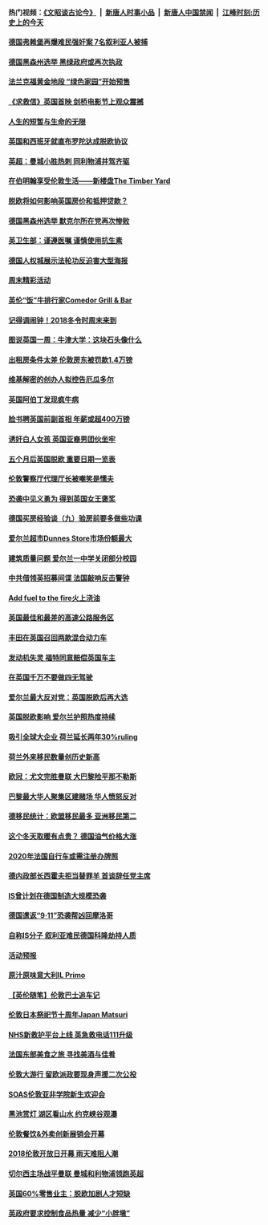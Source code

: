 #### 热门视频：[《文昭谈古论今》](https://github.com/gfw-breaker/wenzhao/blob/master/README.md?t=10311233) &nbsp;|&nbsp; [新唐人时事小品](https://github.com/gfw-breaker/ntdtv-comedy/blob/master/README.md?t=10311233) &nbsp;|&nbsp; [新唐人中国禁闻](https://github.com/gfw-breaker/ntdtv-news/blob/master/README.md?t=10311233) &nbsp;|&nbsp; [江峰时刻:历史上的今天](https://github.com/gfw-breaker/today-in-history/blob/master/README.md?t=10311233) 

#### [德国弗赖堡再爆难民强奸案 7名叙利亚人被捕](../pages/nsc974/n10820972.md?t=10311233) 

#### [德国黑森州选举 黑绿政府或再次执政](../pages/nsc974/n10820914.md?t=10311233) 

#### [法兰克福黄金地段 “绿色家园”开始预售](../pages/nsc974/n10820548.md?t=10311233) 

#### [《求救信》英国首映 剑桥电影节上观众震撼](../pages/nsc974/n10818392.md?t=10311233) 

#### [人生的短暂与生命的无限](../pages/nsc974/n10818124.md?t=10311233) 

#### [英国和西班牙就直布罗陀达成脱欧协议](../pages/nsc974/n10818119.md?t=10311233) 

#### [英超：曼城小胜热刺 同利物浦并驾齐驱](../pages/nsc974/n10817243.md?t=10311233) 

#### [在伯明翰享受伦敦生活——新楼盘The Timber Yard](../pages/nsc974/n10816517.md?t=10311233) 

#### [脱欧将如何影响英国房价和抵押贷款？](../pages/nsc974/n10816491.md?t=10311233) 

#### [德国黑森州选举 默克尔所在党再次惨败](../pages/nsc974/n10814355.md?t=10311233) 

#### [英卫生部：谨遵医嘱 谨慎使用抗生素](../pages/nsc974/n10814251.md?t=10311233) 

#### [德国人权城展示法轮功反迫害大型海报](../pages/nsc974/n10813515.md?t=10311233) 

#### [周末精彩活动](../pages/nsc974/n10813060.md?t=10311233) 

#### [英伦“饭”牛排行家Comedor Grill & Bar](../pages/nsc974/n10813052.md?t=10311233) 

#### [记得调闹钟！2018冬令时周末来到](../pages/nsc974/n10813042.md?t=10311233) 

#### [图说英国一周：牛津大学：这块石头像什么](../pages/nsc974/n10813028.md?t=10311233) 

#### [出租房条件太差 伦敦房东被罚款1.4万镑](../pages/nsc974/n10813024.md?t=10311233) 

#### [维基解密的创办人拟控告厄瓜多尔](../pages/nsc974/n10813022.md?t=10311233) 

#### [英国阿伯丁发现疯牛病](../pages/nsc974/n10813015.md?t=10311233) 

#### [脸书聘英国前副首相 年薪或超400万镑](../pages/nsc974/n10813003.md?t=10311233) 

#### [诱奸白人女孩 英国亚裔男团伙坐牢](../pages/nsc974/n10812999.md?t=10311233) 

#### [五个月后英国脱欧 重要日期一览表](../pages/nsc974/n10812997.md?t=10311233) 

#### [伦敦警察厅代理厅长被嘲笑是懦夫](../pages/nsc974/n10812994.md?t=10311233) 

#### [恐袭中见义勇为 得到英国女王褒奖](../pages/nsc974/n10812990.md?t=10311233) 

#### [德国买房经验谈（九）验房前要多做些功课](../pages/nsc974/n10810647.md?t=10311233) 

#### [爱尔兰超市Dunnes Store市场份额最大](../pages/nsc974/n10810621.md?t=10311233) 

#### [建筑质量问题 爱尔兰一中学关闭部分校园](../pages/nsc974/n10810599.md?t=10311233) 

#### [中共借领英招募间谍 法国敲响反击警钟](../pages/nsc974/n10808700.md?t=10311233) 

#### [Add fuel to the fire火上浇油](../pages/nsc974/n10808877.md?t=10311233) 

#### [英国最佳和最差的高速公路服务区](../pages/nsc974/n10808870.md?t=10311233) 

#### [丰田在英国召回两款混合动力车](../pages/nsc974/n10808859.md?t=10311233) 

#### [发动机失灵 福特同意赔偿英国车主](../pages/nsc974/n10808842.md?t=10311233) 

#### [在英国千万不要做四无驾驶](../pages/nsc974/n10808828.md?t=10311233) 

#### [爱尔兰最大反对党：英国脱欧后再大选](../pages/nsc974/n10808028.md?t=10311233) 

#### [英国脱欧影响 爱尔兰护照热度持续](../pages/nsc974/n10808001.md?t=10311233) 

#### [吸引全球大企业 荷兰延长两年30%ruling](../pages/nsc974/n10807940.md?t=10311233) 

#### [荷兰外来移民数量创历史新高](../pages/nsc974/n10807850.md?t=10311233) 

#### [欧冠：尤文完胜曼联 大巴黎险平那不勒斯](../pages/nsc974/n10806938.md?t=10311233) 

#### [巴黎最大华人聚集区建赌场 华人愤怒反对](../pages/nsc974/n10805445.md?t=10311233) 

#### [德移民统计：欧盟移民最多 亚洲移民第二](../pages/nsc974/n10805377.md?t=10311233) 

#### [这个冬天取暖有点贵？ 德国油气价格大涨](../pages/nsc974/n10805323.md?t=10311233) 

#### [2020年法国自行车或需注册办牌照](../pages/nsc974/n10805517.md?t=10311233) 

#### [德内政部长西霍夫拒当替罪羊 首谈辞任党主席](../pages/nsc974/n10805185.md?t=10311233) 

#### [IS曾计划在德国制造大规模恐袭](../pages/nsc974/n10803787.md?t=10311233) 

#### [德国遣返“9·11”恐袭帮凶回摩洛哥](../pages/nsc974/n10803883.md?t=10311233) 

#### [自称IS分子 叙利亚难民德国科隆劫持人质](../pages/nsc974/n10803842.md?t=10311233) 

#### [活动预报](../pages/nsc974/n10803032.md?t=10311233) 

#### [原汁原味意大利IL Primo](../pages/nsc974/n10802970.md?t=10311233) 

#### [【英伦随笔】伦敦巴士追车记](../pages/nsc974/n10802956.md?t=10311233) 

#### [伦敦日本祭祀节十周年Japan Matsuri](../pages/nsc974/n10802926.md?t=10311233) 

#### [NHS新救护平台上线 英急救电话111升级](../pages/nsc974/n10802902.md?t=10311233) 

#### [法国东部美食之旅 寻找美酒与佳肴](../pages/nsc974/n10801640.md?t=10311233) 

#### [伦敦大游行 留欧派政要现身声援二次公投](../pages/nsc974/n10801279.md?t=10311233) 

#### [SOAS伦敦亚非学院新生欢迎会](../pages/nsc974/n10800385.md?t=10311233) 

#### [黑池赏灯 湖区看山水 约克峡谷观瀑](../pages/nsc974/n10800379.md?t=10311233) 

#### [伦敦餐饮&外卖创新展销会开幕](../pages/nsc974/n10800370.md?t=10311233) 

#### [2018伦敦开放日开幕 雨天难阻人潮](../pages/nsc974/n10800357.md?t=10311233) 

#### [切尔西主场战平曼联 曼城和利物浦领跑英超](../pages/nsc974/n10799387.md?t=10311233) 

#### [英国60%零售业主：脱欧加剧人才短缺](../pages/nsc974/n10798814.md?t=10311233) 

#### [英政府要求控制食品热量 减少“小胖墩”](../pages/nsc974/n10798915.md?t=10311233) 

